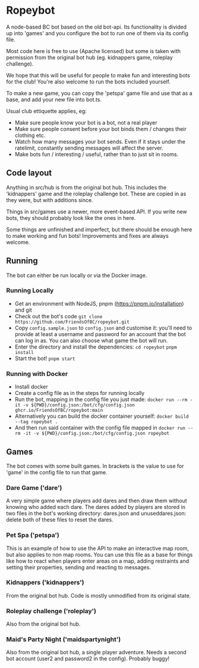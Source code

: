 # Ropeybot

A node-based BC bot based on the old bot-api. Its functionality is divided up into
'games' and you configure the bot to run one of them via its config file.

Most code here is free to use (Apache licensed) but some is taken with
permission from the original bot hub (eg. kidnappers game, roleplay challenge).

We hope that this will be useful for people to make fun and interesting bots
for the club! You're also welcome to run the bots included yourself.

To make a new game, you can copy the 'petspa' game file and use that as a base, and add
your new file into bot.ts.

Usual club ettiquette applies, eg:
 * Make sure people know your bot is a bot, not a real player
 * Make sure people consent before your bot binds them / changes their clothing etc.
 * Watch how many messages your bot sends. Even if it stays under the ratelimit, constantly
   sending messages will affect the server.
 * Make bots fun / interesting / useful, rather than to just sit in rooms.

## Code layout

Anything in src/hub is from the original bot hub. This includes the 'kidnappers' game and the
roleplay challenge bot. These are copied in as they were, but with additions since.

Things in src/games use a newer, more event-based API. If you write new bots, they should
probably look like the ones in here.

Some things are unfinished and imperfect, but there should be enough here to make working and
fun bots! Improvements and fixes are always welcome.

## Running

The bot can either be run locally or via the Docker image.

### Running Locally
 * Get an environment with NodeJS, pnpm (https://pnpm.io/installation) and git
 * Check out the bot's code
   `git clone https://github.com/FriendsOfBC/ropeybot.git`
 * Copy `config.sample.json` to `config.json` and customise it: you'll need to provide
   at least a username and password for an account that the bot can log in as. You can
   also choose what game the bot will run.
 * Enter the directory and install the dependencies:
   `cd ropeybot`
   `pnpm install`
 * Start the bot!
   `pnpm start`

### Running with Docker
 * Install docker
 * Create a config file as in the steps for running locally
 * Run the bot, mapping in the config file you just made:
 `docker run --rm -it -v ${PWD}/config.json:/bot/cfg/config.json ghcr.io/FriendsOfBC/ropeybot:main`
 * Alternatively you can build the docker container yourself:
 `docker build --tag ropeybot .`
 * And then run said container with the config file mapped in
 `docker run --rm -it -v ${PWD}/config.json:/bot/cfg/config.json ropeybot`

## Games
The bot comes with some built games. In brackets is the value to use for 'game' in the config
file to run that game.

### Dare Game ('dare')
A very simple game where players add dares and then draw them without knowing who added
each dare.
The dares added by players are stored in two files in the bot's working directory:
dares.json and unuseddares.json: delete both of these files to reset the dares.

### Pet Spa ('petspa')
This is an example of how to use the API to make an interactive map room, but also
applies to non map rooms. You can use this file as a base for things like how to react
when players enter areas on a map, adding restraints and setting their properties, sending
and reacting to messages.

### Kidnappers ('kidnappers')
From the original bot hub. Code is mostly unmodified from its original state.

### Roleplay challenge ('roleplay')
Also from the original bot hub.

### Maid's Party Night ('maidspartynight')
Also from the original bot hub, a single player adventure. Needs a second bot account
(user2 and password2 in the config). Probably buggy!

